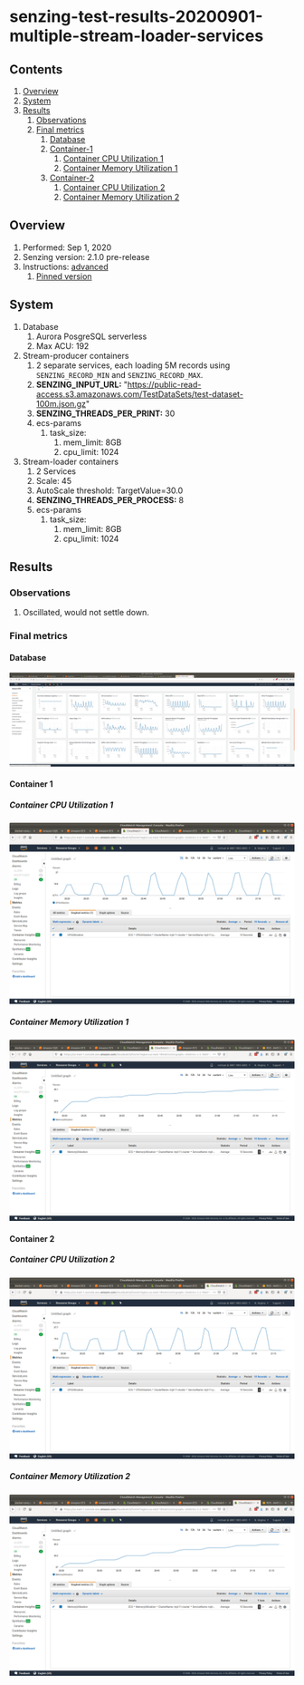 # senzing-test-results-20200901-multiple-stream-loader-services

## Contents

1. [Overview](#overview)
1. [System](#system)
1. [Results](#results)
    1. [Observations](#observations)
    1. [Final metrics](#final-metrics)
        1. [Database](#database)
        1. [Container-1](#container-1)
            1. [Container CPU Utilization 1](#container-cpu-utilization-1)
            1. [Container Memory Utilization 1](#container-memory-utilization-1)
        1. [Container-2](#container-2)
            1. [Container CPU Utilization 2](#container-cpu-utilization-2)
            1. [Container Memory Utilization 2](#container-memory-utilization-2)

## Overview

1. Performed: Sep 1, 2020
1. Senzing version: 2.1.0 pre-release
1. Instructions:
   [advanced](https://github.com/Senzing/docker-compose-aws-ecscli-demo/tree/master/docs/advanced)
    1. [Pinned version](https://github.com/Senzing/docker-compose-aws-ecscli-demo/tree/7bcb1f5319a53331abe1f1ea1909a35917c7c630/docs/advanced)

## System

1. Database
    1. Aurora PosgreSQL serverless
    1. Max ACU: 192
1. Stream-producer containers
    1. 2 separate services, each loading 5M records using `SENZING_RECORD_MIN` and `SENZING_RECORD_MAX`.
    1. **SENZING_INPUT_URL:** "https://public-read-access.s3.amazonaws.com/TestDataSets/test-dataset-100m.json.gz"
    1. **SENZING_THREADS_PER_PRINT:** 30
    1. ecs-params
        1. task_size:
            1. mem_limit: 8GB
            1. cpu_limit: 1024
1. Stream-loader containers
    1. 2 Services
    1. Scale: 45
    1. AutoScale threshold: TargetValue=30.0
    1. **SENZING_THREADS_PER_PROCESS:** 8
    1. ecs-params
        1. task_size:
            1. mem_limit: 8GB
            1. cpu_limit: 1024

## Results

### Observations

1. Oscillated, would not settle down.

### Final metrics

#### Database

![Database metrics](images/database-metrics.png "Database metrics")

#### Container 1

##### Container CPU Utilization 1

![Container CPU Utilization](images/container-1-CPU-Utilization.png "Container CPU Utilization 1")

##### Container Memory Utilization 1

![Container Memory Utilization](images/container-1-Memory-Utilization.png "Container Memory Utilization 1")

#### Container 2

##### Container CPU Utilization 2

![Container CPU Utilization](images/container-2-CPU-Utilization.png "Container CPU Utilization 2")

##### Container Memory Utilization 2

![Container Memory Utilization](images/container-2-Memory-Utilization.png "Container Memory Utilization 2")
